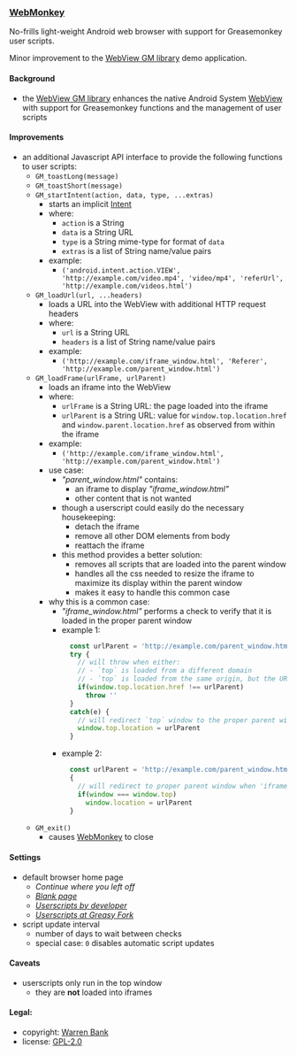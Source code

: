 ### [WebMonkey](https://github.com/warren-bank/Android-WebMonkey)

No-frills light-weight Android web browser with support for Greasemonkey user scripts.

Minor improvement to the [WebView GM library](https://github.com/wbayer/webview-gm) demo application.

#### Background

* the [WebView GM library](https://github.com/wbayer/webview-gm) enhances the native Android System [WebView](https://developer.chrome.com/multidevice/webview/overview) with support for Greasemonkey functions and the management of user scripts

#### Improvements

* an additional Javascript API interface to provide the following functions to user scripts:
  - `GM_toastLong(message)`
  - `GM_toastShort(message)`
  - `GM_startIntent(action, data, type, ...extras)`
    * starts an implicit [Intent](https://developer.android.com/training/basics/intents/sending)
    * where:
      - `action` is a String
      - `data`   is a String URL
      - `type`   is a String mime-type for format of `data`
      - `extras` is a list of String name/value pairs
    * example:
      - `('android.intent.action.VIEW', 'http://example.com/video.mp4', 'video/mp4', 'referUrl', 'http://example.com/videos.html')`
  - `GM_loadUrl(url, ...headers)`
    * loads a URL into the WebView with additional HTTP request headers
    * where:
      - `url`     is a String URL
      - `headers` is a list of String name/value pairs
    * example:
      - `('http://example.com/iframe_window.html', 'Referer', 'http://example.com/parent_window.html')`
  - `GM_loadFrame(urlFrame, urlParent)`
    * loads an iframe into the WebView
    * where:
      - `urlFrame`  is a String URL: the page loaded into the iframe
      - `urlParent` is a String URL: value for `window.top.location.href` and `window.parent.location.href` as observed from within the iframe
    * example:
      - `('http://example.com/iframe_window.html', 'http://example.com/parent_window.html')`
    * use case:
      - _"parent_window.html"_ contains:
        * an iframe to display _"iframe_window.html"_
        * other content that is not wanted
      - though a userscript could easily do the necessary housekeeping:
        * detach the iframe
        * remove all other DOM elements from body
        * reattach the iframe
      - this method provides a better solution:
        * removes all scripts that are loaded into the parent window
        * handles all the css needed to resize the iframe to maximize its display within the parent window
        * makes it easy to handle this common case
    * why this is a common case:
      - _"iframe_window.html"_ performs a check to verify that it is loaded in the proper parent window
      - example 1:
        ```javascript
          const urlParent = 'http://example.com/parent_window.html'
          try {
            // will throw when either:
            // - `top` is loaded from a different domain
            // - `top` is loaded from the same origin, but the URL path does not match 'parent_window.html'
            if(window.top.location.href !== urlParent)
              throw ''
          }
          catch(e) {
            // will redirect `top` window to the proper parent window
            window.top.location = urlParent
          }
        ```
      - example 2:
        ```javascript
          const urlParent = 'http://example.com/parent_window.html'
          {
            // will redirect to proper parent window when 'iframe_window.html' is loaded without a `top` window
            if(window === window.top)
              window.location = urlParent
          }
        ```
  - `GM_exit()`
    * causes [WebMonkey](https://github.com/warren-bank/Android-WebMonkey) to close

#### Settings

* default browser home page
  - _Continue where you left off_
  - [_Blank page_](about:blank)
  - [_Userscripts by developer_](https://warren-bank.github.io/Android-WebMonkey/index.html)
  - [_Userscripts at Greasy Fork_](https://greasyfork.org/)
* script update interval
  - number of days to wait between checks
  - special case: `0` disables automatic script updates

#### Caveats

* userscripts only run in the top window
  - they are __not__ loaded into iframes

#### Legal:

* copyright: [Warren Bank](https://github.com/warren-bank)
* license: [GPL-2.0](https://www.gnu.org/licenses/old-licenses/gpl-2.0.txt)
